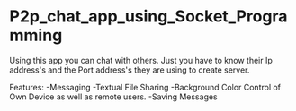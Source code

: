 # P2p_chat_app_using_Socket_Programming

Using this app you can chat with others.
Just you have to know their Ip address's and the Port address's they are using to create server.

Features: 
-Messaging
-Textual File Sharing
-Background Color Control of Own Device as well as remote users.
-Saving Messages

